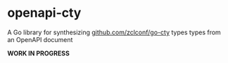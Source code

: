 # openapi-cty
A Go library for synthesizing [github.com/zclconf/go-cty](https://github.com/zclconf/go-cty) types types from an OpenAPI document

**WORK IN PROGRESS**
